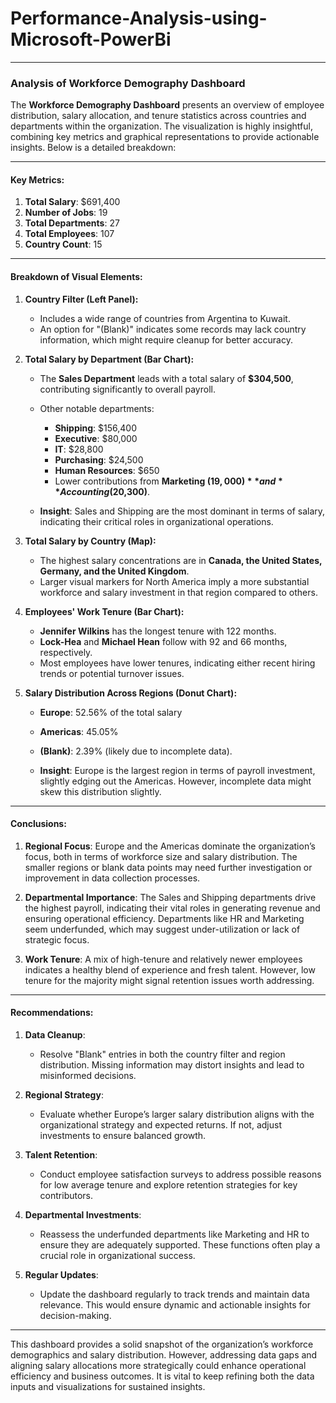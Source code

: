 # Performance-Analysis-using-Microsoft-PowerBi

---
### Analysis of Workforce Demography Dashboard

The **Workforce Demography Dashboard** presents an overview of employee distribution, salary allocation, and tenure statistics across countries and departments within the organization. The visualization is highly insightful, combining key metrics and graphical representations to provide actionable insights. Below is a detailed breakdown:

---

#### **Key Metrics:**
1. **Total Salary**: $691,400  
2. **Number of Jobs**: 19  
3. **Total Departments**: 27  
4. **Total Employees**: 107  
5. **Country Count**: 15  

---

#### **Breakdown of Visual Elements:**

1. **Country Filter (Left Panel):**
   - Includes a wide range of countries from Argentina to Kuwait.  
   - An option for "(Blank)" indicates some records may lack country information, which might require cleanup for better accuracy.

2. **Total Salary by Department (Bar Chart):**
   - The **Sales Department** leads with a total salary of **$304,500**, contributing significantly to overall payroll.  
   - Other notable departments:
     - **Shipping**: $156,400  
     - **Executive**: $80,000  
     - **IT**: $28,800  
     - **Purchasing**: $24,500  
     - **Human Resources**: $650  
     - Lower contributions from **Marketing ($19,000)** and **Accounting ($20,300)**.  

   - **Insight**: Sales and Shipping are the most dominant in terms of salary, indicating their critical roles in organizational operations. 

3. **Total Salary by Country (Map):**
   - The highest salary concentrations are in **Canada, the United States, Germany, and the United Kingdom**.  
   - Larger visual markers for North America imply a more substantial workforce and salary investment in that region compared to others.

4. **Employees' Work Tenure (Bar Chart):**
   - **Jennifer Wilkins** has the longest tenure with 122 months.  
   - **Lock-Hea** and **Michael Hean** follow with 92 and 66 months, respectively.  
   - Most employees have lower tenures, indicating either recent hiring trends or potential turnover issues.

5. **Salary Distribution Across Regions (Donut Chart):**
   - **Europe**: 52.56% of the total salary  
   - **Americas**: 45.05%  
   - **(Blank)**: 2.39% (likely due to incomplete data).  

   - **Insight**: Europe is the largest region in terms of payroll investment, slightly edging out the Americas. However, incomplete data might skew this distribution slightly.

---

#### **Conclusions:**
1. **Regional Focus**: Europe and the Americas dominate the organization’s focus, both in terms of workforce size and salary distribution. The smaller regions or blank data points may need further investigation or improvement in data collection processes.  

2. **Departmental Importance**: The Sales and Shipping departments drive the highest payroll, indicating their vital roles in generating revenue and ensuring operational efficiency. Departments like HR and Marketing seem underfunded, which may suggest under-utilization or lack of strategic focus.  

3. **Work Tenure**: A mix of high-tenure and relatively newer employees indicates a healthy blend of experience and fresh talent. However, low tenure for the majority might signal retention issues worth addressing.

---

#### **Recommendations:**

1. **Data Cleanup**:  
   - Resolve "Blank" entries in both the country filter and region distribution. Missing information may distort insights and lead to misinformed decisions.  

2. **Regional Strategy**:  
   - Evaluate whether Europe’s larger salary distribution aligns with the organizational strategy and expected returns. If not, adjust investments to ensure balanced growth.  

3. **Talent Retention**:  
   - Conduct employee satisfaction surveys to address possible reasons for low average tenure and explore retention strategies for key contributors.

4. **Departmental Investments**:  
   - Reassess the underfunded departments like Marketing and HR to ensure they are adequately supported. These functions often play a crucial role in organizational success.

5. **Regular Updates**:  
   - Update the dashboard regularly to track trends and maintain data relevance. This would ensure dynamic and actionable insights for decision-making.

---


This dashboard provides a solid snapshot of the organization’s workforce demographics and salary distribution. However, addressing data gaps and aligning salary allocations more strategically could enhance operational efficiency and business outcomes. It is vital to keep refining both the data inputs and visualizations for sustained insights.
